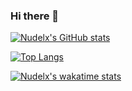 ### Hi there 👋


[![Nudelx's GitHub stats](https://github-readme-stats.vercel.app/api?username=nudelx&count_private=true&show_icons=true&include_all_commits=true&show_owner=true)](https://github.com/anuraghazra/github-readme-stats)


[![Top Langs](https://github-readme-stats.vercel.app/api/top-langs/?username=nudelx&hide=html&langs_count=10&layout=compact)](https://github.com/anuraghazra/github-readme-stats)

[![Nudelx's wakatime stats](https://github-readme-stats.vercel.app/api/wakatime?username=nudelx)](https://github.com/anuraghazra/github-readme-stats)
<!--
**nudelx/nudelx** is a ✨ _special_ ✨ repository because its `README.md` (this file) appears on your GitHub profile.




Here are some ideas to get you started:

- 🔭 I'm currently working on ...
- 🌱 I'm currently learning ...
- 👯 I'm looking to collaborate on ...
- 🤔 I'm looking for help with ...
- 💬 Ask me about ...
- 📫 How to reach me: ...
- 😄 Pronouns: ...
- ⚡ Fun fact: ...
-->
